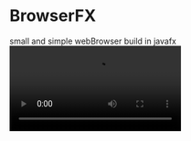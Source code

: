 # BrowserFX
small and simple webBrowser build in javafx
![JFX Browser mp4](https://github.com/God-Hand/BrowserFX/blob/master/Untitled.mp4)
